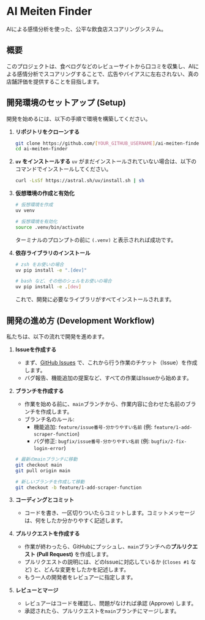 # AI Meiten Finder

AIによる感情分析を使った、公平な飲食店スコアリングシステム。

## 概要

このプロジェクトは、食べログなどのレビューサイトから口コミを収集し、AIによる感情分析でスコアリングすることで、広告やバイアスに左右されない、真の店舗評価を提供することを目指します。

## 開発環境のセットアップ (Setup)

開発を始めるには、以下の手順で環境を構築してください。

1.  **リポジトリをクローンする**
    ```bash
    git clone https://github.com/[YOUR_GITHUB_USERNAME]/ai-meiten-finder.git
    cd ai-meiten-finder
    ```

2.  **`uv` をインストールする**
    `uv` がまだインストールされていない場合は、以下のコマンドでインストールしてください。
    ```bash
    curl -LsSf https://astral.sh/uv/install.sh | sh
    ```

3.  **仮想環境の作成と有効化**
    ```bash
    # 仮想環境を作成
    uv venv

    # 仮想環境を有効化
    source .venv/bin/activate
    ```
    ターミナルのプロンプトの前に `(.venv)` と表示されれば成功です。

4.  **依存ライブラリのインストール**
    ```bash
    # zsh をお使いの場合
    uv pip install -e ".[dev]"

    # bash など、その他のシェルをお使いの場合
    uv pip install -e .[dev]
    ```
    これで、開発に必要なライブラリがすべてインストールされます。

## 開発の進め方 (Development Workflow)

私たちは、以下の流れで開発を進めます。

1.  **Issueを作成する**
    -   まず、[GitHub Issues](https://github.com/[YOUR_GITHUB_USERNAME]/ai-meiten-finder/issues) で、これから行う作業のチケット（Issue）を作成します。
    -   バグ報告、機能追加の提案など、すべての作業はIssueから始めます。

2.  **ブランチを作成する**
    -   作業を始める前に、`main`ブランチから、作業内容に合わせた名前のブランチを作成します。
    -   ブランチ名のルール:
        -   機能追加: `feature/issue番号-分かりやすい名前` (例: `feature/1-add-scraper-function`)
        -   バグ修正: `bugfix/issue番号-分かりやすい名前` (例: `bugfix/2-fix-login-error`)
    ```bash
    # 最新のmainブランチに移動
    git checkout main
    git pull origin main

    # 新しいブランチを作成して移動
    git checkout -b feature/1-add-scraper-function
    ```

3.  **コーディングとコミット**
    -   コードを書き、一区切りついたらコミットします。コミットメッセージは、何をしたか分かりやすく記述します。

4.  **プルリクエストを作成する**
    -   作業が終わったら、GitHubにプッシュし、`main`ブランチへの**プルリクエスト (Pull Request)** を作成します。
    -   プルリクエストの説明には、どのIssueに対応しているか (`Closes #1` など) と、どんな変更をしたかを記述します。
    -   もう一人の開発者をレビュアーに指定します。

5.  **レビューとマージ**
    -   レビュアーはコードを確認し、問題がなければ承認 (Approve) します。
    -   承認されたら、プルリクエストを`main`ブランチにマージします。
